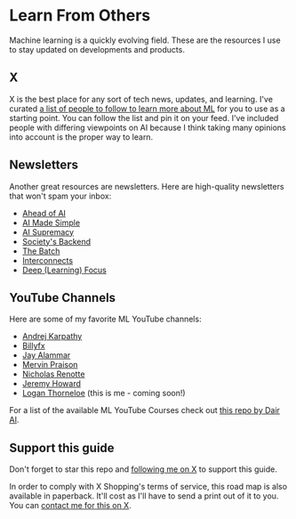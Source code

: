 # Learn From Others
Machine learning is a quickly evolving field. These are the resources I use to stay updated on developments and products.

## X
X is the best place for any sort of tech news, updates, and learning. I've curated [a list of people to follow to learn more about ML](https://twitter.com/i/lists/1738669706595258373?s=20) for you to use as a starting point. You can follow the list and pin it on your feed. I've included people with differing viewpoints on AI because I think taking many opinions into account is the proper way to learn.

## Newsletters
Another great resources are newsletters. Here are high-quality newsletters that won't spam your inbox:

* [Ahead of AI](https://magazine.sebastianraschka.com/)
* [AI Made Simple](https://artificialintelligencemadesimple.substack.com/)
* [AI Supremacy](https://aisupremacy.substack.com/)
* [Society's Backend](https://societysbackend.com)
* [The Batch](https://www.deeplearning.ai/the-batch/)
* [Interconnects](https://www.interconnects.ai/)
* [Deep (Learning) Focus](https://cameronrwolfe.substack.com/)

## YouTube Channels
Here are some of my favorite ML YouTube channels:  
* [Andrej Karpathy](https://www.youtube.com/@AndrejKarpathy)
* [Billyfx](https://www.youtube.com/@bilawal)
* [Jay Alammar](https://www.youtube.com/@arp_ai)
* [Mervin Praison](https://www.youtube.com/@MervinPraison)
* [Nicholas Renotte](https://www.youtube.com/@NicholasRenotte)
* [Jeremy Howard](https://www.youtube.com/@howardjeremyp)
* [Logan Thorneloe](https://www.youtube.com/@loganthorneloe) (this is me - coming soon!)

For a list of the available ML YouTube Courses check out [this repo by Dair AI](https://github.com/dair-ai/ML-YouTube-Courses).

## Support this guide

Don't forget to star this repo and [following me on X](https://x.com/loganthorneloe) to support this guide.

In order to comply with X Shopping's terms of service, this road map is also available in paperback. It'll cost as I'll have to send a print out of it to you. You can [contact me for this on X](https://x.com/loganthorneloe).